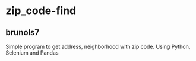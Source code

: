 # zip_code-find
## **brunols7**
Simple program to get address, neighborhood with zip code. 
Using Python, Selenium and Pandas
